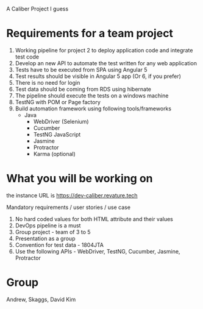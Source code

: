 A Caliber Project I guess

Requirements for a team project
====================================================================================
1. Working pipeline for project 2 to deploy application code and integrate test code
2. Develop an new API to automate the test written for any web application
3. Tests have to be executed from SPA using Angular 5
4. Test results should be visible in Angular 5 app (Or 6, if you prefer)
5. There is no need for login
6. Test data should be coming from RDS using hibernate 
8. The pipeline should execute the tests on a windows machine
9. TestNG with POM or Page factory
10. Build automation framework using following tools/frameworks
	- Java
		- WebDriver (Selenium)
		- Cucumber 
		- TestNG
	JavaScript
		- Jasmine
		- Protractor
		- Karma (optional)
	
What you will be working on 
====================================================================================
the instance URL is https://dev-caliber.revature.tech


Mandatory requirements / user stories / use case
1. No hard coded values for both HTML attribute and their values
2. DevOps pipeline is a must
3. Group project - team of 3 to 5
4. Presentation as a group
5. Convention for test data - 1804JTA
6. Use the following APIs - WebDriver, TestNG, Cucumber, Jasmine, Protractor 



Group
====================================================================================
Andrew, Skaggs, David Kim